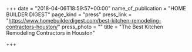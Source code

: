 +++
date = "2018-04-06T18:59:57+00:00"
name_of_publication = "HOME BUILDER DIGEST"
page_kind = "press"
press_link = "https://www.homebuilderdigest.com/best-kitchen-remodeling-contractors-houston/"
press_photo = ""
title = "The Best Kitchen Remodeling Contractors in Houston"

+++